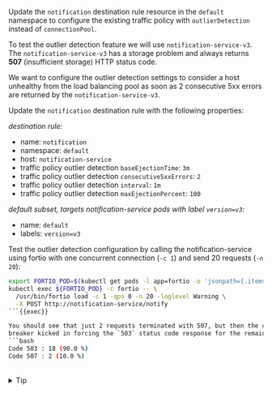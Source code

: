 Update the `notification` destination rule resource in the `default` namespace to configure the existing traffic policy
with `outlierDetection` instead of `connectionPool`. 

To test the outlier detection feature we will use `notification-service-v3`. 
The `notification-service-v3` has a storage problem and always returns **507** (insufficient storage) HTTP status code.

We want to configure the outlier detection settings to consider a host unhealthy from the load balancing pool as soon as
2 consecutive 5xx errors are returned by the `notification-service-v3`.

Update the `notification` destination rule with the following properties:

*destination rule:*
* name: `notification`
* namespace: `default`
* host: `notification-service`
* traffic policy outlier detection `baseEjectionTime`: `3m`
* traffic policy outlier detection `consecutive5xxErrors`: `2`
* traffic policy outlier detection `interval`: `1m`
* traffic policy outlier detection `maxEjectionPercent`: `100`

*default subset, targets notification-service pods with label `version=v3`:*
* name: `default`
* labels: `version=v3`

Test the outlier detection configuration by calling the notification-service using fortio with
one concurrent connection (`-c 1`) and send 20 requests (`-n 20`):

```bash
export FORTIO_POD=$(kubectl get pods -l app=fortio -o 'jsonpath={.items[0].metadata.name}')
kubectl exec ${FORTIO_POD} -c fortio -- \
  /usr/bin/fortio load -c 1 -qps 0 -n 20 -loglevel Warning \
  -X POST http://notification-service/notify
```{{exec}}

You should see that just 2 requests terminated with 507, but then the circuit 
breaker kicked in forcing the `503` status code response for the remaining requests:
```bash
Code 503 : 18 (90.0 %)
Code 507 : 2 (10.0 %)
```

<br>
<details><summary>Tip</summary>

```plain
apiVersion: networking.istio.io/v1beta1
kind: DestinationRule
metadata:
 name: // TODO
spec:
  host: // TODO
  trafficPolicy:
    outlierDetection:
      baseEjectionTime: // TODO
      consecutive5xxErrors: // TODO
      interval: // TODO
      maxEjectionPercent: // TODO
  subsets:
  - name: default
    labels:
      version: v3
```{{copy}}
</details>

<br>
<details><summary>Solution</summary>

```plain
apiVersion: networking.istio.io/v1beta1
kind: DestinationRule
metadata:
 name: notification
spec:
  host: notification-service
  trafficPolicy:
    outlierDetection:
      baseEjectionTime: 3m
      consecutive5xxErrors: 2
      interval: 1m
      maxEjectionPercent: 100
  subsets:
  - name: default
    labels:
      version: v3
```{{copy}}
</details>